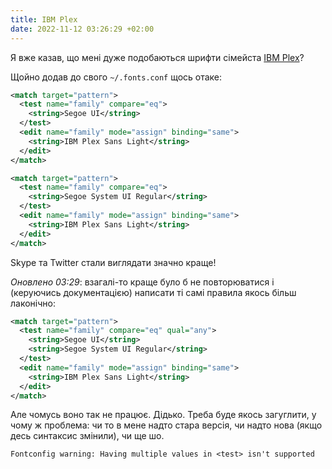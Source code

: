 ```yaml
---
title: IBM Plex
date: 2022-11-12 03:26:29 +02:00
---
```


Я вже казав, що мені дуже подобаються шрифти сімейста [IBM Plex](https://www.ibm.com/plex/)? 

Щойно додав до свого `~/.fonts.conf` щось отаке:

```xml
<match target="pattern">
  <test name="family" compare="eq">
    <string>Segoe UI</string>
  </test>
  <edit name="family" mode="assign" binding="same">
    <string>IBM Plex Sans Light</string>
  </edit>
</match>

<match target="pattern">
  <test name="family" compare="eq">
    <string>Segoe System UI Regular</string>
  </test>
  <edit name="family" mode="assign" binding="same">
    <string>IBM Plex Sans Light</string>
  </edit>
</match>
```

Skype та Twitter стали виглядати значно краще!

_Оновлено 03:29_: взагалі-то краще було б не повторюватися і (керуючись документацією) написати ті самі правила якось більш лаконічно:

```xml
<match target="pattern">
  <test name="family" compare="eq" qual="any">
    <string>Segoe UI</string>
    <string>Segoe System UI Regular</string>
  </test>
  <edit name="family" mode="assign" binding="same">
    <string>IBM Plex Sans Light</string>
  </edit>
</match>
```

Але чомусь воно так не працює. Дідько. Треба буде якось загуглити, у чому ж проблема: чи то в мене надто стара версія, чи надто нова (якщо десь синтаксис змінили), чи ще шо.

```
Fontconfig warning: Having multiple values in <test> isn't supported
```
